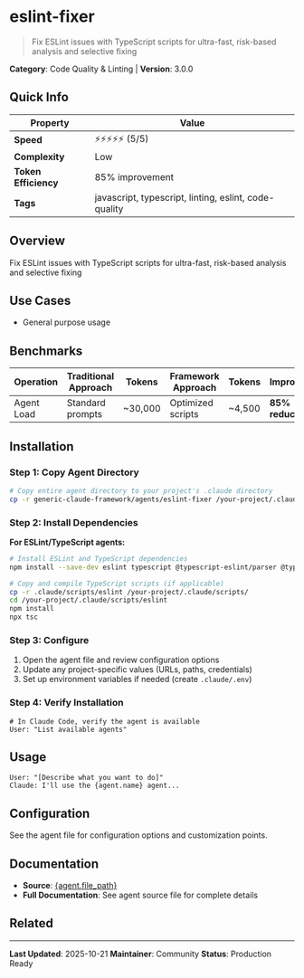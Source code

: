 # eslint-fixer

> Fix ESLint issues with TypeScript scripts for ultra-fast, risk-based analysis and selective fixing

**Category**: Code Quality & Linting | **Version**: 3.0.0

## Quick Info

| Property | Value |
|----------|-------|
| **Speed** | ⚡⚡⚡⚡⚡ (5/5) |
| **Complexity** |  Low |
| **Token Efficiency** | 85% improvement |
| **Tags** | javascript, typescript, linting, eslint, code-quality |

## Overview

Fix ESLint issues with TypeScript scripts for ultra-fast, risk-based analysis and selective fixing

## Use Cases

- General purpose usage


## Benchmarks


| Operation | Traditional Approach | Tokens | Framework Approach | Tokens | Improvement |
|-----------|---------------------|--------|-------------------|--------|-------------|
| Agent Load | Standard prompts | ~30,000 | Optimized scripts | ~4,500 | **85% reduction** |


## Installation

### Step 1: Copy Agent Directory

```bash
# Copy entire agent directory to your project's .claude directory
cp -r generic-claude-framework/agents/eslint-fixer /your-project/.claude/agents/
```

### Step 2: Install Dependencies

**For ESLint/TypeScript agents:**
```bash
# Install ESLint and TypeScript dependencies
npm install --save-dev eslint typescript @typescript-eslint/parser @typescript-eslint/eslint-plugin

# Copy and compile TypeScript scripts (if applicable)
cp -r .claude/scripts/eslint /your-project/.claude/scripts/
cd /your-project/.claude/scripts/eslint
npm install
npx tsc
```


### Step 3: Configure

1. Open the agent file and review configuration options
2. Update any project-specific values (URLs, paths, credentials)
3. Set up environment variables if needed (create `.claude/.env`)

### Step 4: Verify Installation

```
# In Claude Code, verify the agent is available
User: "List available agents"
```

## Usage

```
User: "[Describe what you want to do]"
Claude: I'll use the {agent.name} agent...
```

## Configuration

See the agent file for configuration options and customization points.

## Documentation

- **Source**: [{agent.file_path}](../../{agent.file_path})
- **Full Documentation**: See agent source file for complete details

## Related



---

**Last Updated**: 2025-10-21
**Maintainer**: Community
**Status**: Production Ready
